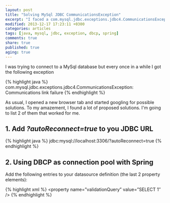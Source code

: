 ```yaml
---
layout: post
title: "Solving MySql JDBC CommunicationsException"
excerpt: "I faced a com.mysql.jdbc.exceptions.jdbc4.CommunicationsException and this is how I solved it."
modified: 2013-12-17 17:23:11 +0300
categories: articles
tags: [java, mysql, jdbc, exception, dbcp, spring]
comments: true
share: true
published: true
aging: true
---
```


I was trying to connect to a MySql database but every once in a while I got the following exception

{% highlight java %}
com.mysql.jdbc.exceptions.jdbc4.CommunicationsException: Communications link failure
{% endhighlight %}

As usual, I opened a new browser tab and started googling for possible solutions. To my amazement, I found a lot of proposed solutions. I'm going to list 2 of them that worked for me.

## 1. Add *?autoReconnect=true* to you JDBC URL

{% highlight java %}
jdbc:mysql://localhost:3306/?autoReconnect=true
{% endhighlight %}

## 2. Using DBCP as connection pool with Spring

Add the following entries to your datasource definition (the last 2 property elements):

{% highlight xml %}
<bean id=”datasource” destroy-method=”close”>
	<property name=”driverClassName” value=”${.jdbc.driver}” />
	<property name=”url” value=”${jdbc.url}” />
	<property name=”username” value=”${jdbc.username}” />
	<property name=”password” value=”${jdbc.password}” />
	<property name=”validationQuery” value=”SELECT 1″ />
	<property name=”testOnBorrow” value=”true” />
</bean>
{% endhighlight %}
